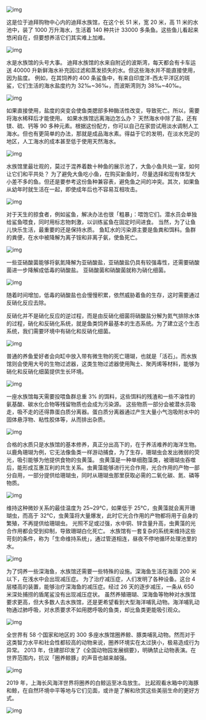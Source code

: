
![img](https://cdn.jsdelivr.net/gh/just-prog/static/img/202108212157587.png)

这是位于迪拜购物中心内的迪拜水族馆，在这个长 51 米，宽 20 米，高 11 米的水池中，装了 1000 万升海水，生活着 140 种共计 33000 多条鱼。这些鱼儿看起来悠闲自在，但要想养活它们其实难上加难。

![img](https://cdn.jsdelivr.net/gh/just-prog/static/img/202108212159157.gif)

水是水族馆的头号大事。
迪拜水族馆的水来自附近的波斯湾，每天都会有卡车运送 40000 升新鲜海水补充因过滤和蒸发损失的水。但这些海水并不能直接使用，因为盐度。
例如，在其饲养的 400 条鲨鱼中，有来自印度洋-西太平洋区的斑鲨，它们生活的海水盐度约为 32‰~36‰，而波斯湾则为 38‰~40‰。

![img](https://cdn.jsdelivr.net/gh/just-prog/static/img/202108212157308.jpeg)

如果直接使用，盐度的突变会使鱼类腮部多种酶活性改变，导致死亡。所以，需要将海水稀释后才能使用。
如果水族馆远离海边怎么办？
天然海水中除了盐，还有镁、硫、钙等 90 多种元素。根据这份配方，你可以自己在家尝试用淡水调制人工海水。但也有更简单的办法，那就是成品海水素。得益于它的发明，在淡水充足的地区，人工海水的成本甚至低于使用天然海水。

![img](https://cdn.jsdelivr.net/gh/just-prog/static/img/202108212157716.png)

水族馆里最壮观的，莫过于混养着数十种鱼的展示池了，大鱼小鱼共处一室，如何让它们和平共处？
为了避免大鱼吃小鱼，在购买新鱼时，尽量选择和现有体型大小差不多的鱼。但还是要参考这份鱼种兼容表，避免鱼之间的冲突。其次，如果鱼从幼年时就生活在一起，即使成年后也不容易互相攻击。

![img](https://cdn.jsdelivr.net/gh/just-prog/static/img/202108212159384.gif)

对于天生的掠食者，例如鲨鱼，解决办法也很「粗暴」：喂饱它们。潜水员会单独给鲨鱼喂食，同时用标志物刺激，以训练鲨鱼在固定时间进食。
当然，为了让鱼儿快乐生活，最重要的还是保持水质。
鱼缸水的污染源主要是鱼粪和饵料。鱼群的粪便，在水中被降解为离子铵和非离子氨，使鱼死亡。

![img](https://cdn.jsdelivr.net/gh/just-prog/static/img/202108212159754.png)

一些亚硝酸菌能够将氨氮降解为亚硝酸盐，亚硝酸盐仍具有较强毒性，还需要硝酸菌进一步降解成低毒的硝酸盐。
亚硝酸菌和硝酸菌就称为硝化细菌。

![img](https://cdn.jsdelivr.net/gh/just-prog/static/img/202108212157585.png)

随着时间增加，低毒的硝酸盐也会慢慢积累，依然威胁着鱼的生存，这时需要通过反硝化反应去除。

反硝化并不是硝化反应的逆过程，而是由反硝化细菌将硝酸盐分解为氮气排除水体的过程，硝化和反硝化系统，就是鱼类饲养最基本的生态系统。为了建立这个生态系统，我们需要环境中有硝化和反硝化细菌。

![img](https://cdn.jsdelivr.net/gh/just-prog/static/img/202108212157092.png)

普通的养鱼爱好者会向缸中放入带有微生物的死亡珊瑚，也就是「活石」。而水族馆则会使用大号的生物过滤器，这类生物过滤器使用陶土、聚丙烯等材料，能够为硝化和反硝化细菌提供生长环境。

![img](https://cdn.jsdelivr.net/gh/just-prog/static/img/202108212157373.png)

一座水族馆每天需要投喂鱼群总重 3% 的饵料，这些饵料的残渣和一些不溶性的氨基酸、碳水化合物等残留物质也会成为污染源。
这些物质一部分会被潜水员吸走，吸不走的还得靠蛋白质分离器。蛋白质分离器通过产生大量小气泡吸附水中的固体悬浮物、粘性胶体等，从而排出杂质。

![img](https://cdn.jsdelivr.net/gh/just-prog/static/img/202108212158651.png)

合格的水质只是水族馆的基本修养，真正分出高下的，在于养活难养的海洋生物。
以鹿角珊瑚为例，它无法像鱼类一样游动捕食，为了生存，珊瑚虫会发出微弱的荧光，吸引能够为他提供食物的虫黄藻。
虫黄藻是一种单细胞藻类，被珊瑚虫吞噬后，能形成互惠互利的共生关系。虫黄藻能够进行光合作用，光合作用的产物一部分自用，一部分提供给珊瑚虫，同时从珊瑚虫那里获取必需的二氧化碳、氮、磷等物质。

![img](https://cdn.jsdelivr.net/gh/just-prog/static/img/202108212158500.gif)

维持这种微妙关系的最佳温度为 25~29℃，如果低于 25℃，虫黄藻就会离开珊瑚虫，而高于 32℃，虫黄藻将大量爆发，此时它光合作用的产物都将用于自身的繁殖，不再提供给珊瑚虫。
光照不足或过强，水中铜、锌含量升高，虫黄藻的光合作用都会受到抑制，导致珊瑚白化死亡。
水族馆有一套复杂的系统来维持这些苛刻的条件，称为「生命维持系统」，通过管道相连，昼夜不停地循环处理池里的水。

![img](https://cdn.jsdelivr.net/gh/just-prog/static/img/202108212158883.png)

为了饲养一些深海鱼，水族馆还需要一些特殊的设施。深海鱼生活在海面 200 米以下，在浅水中会出现减压症。
为了治疗减压症，人们发明了各种设备。这台 4 层楼高的装置，能够治疗深海鱼的减压症。经过 26 天的逐步减压，一条从 650 米深处捕捞的盾尾鲨没有出现减压症状。
虽然养殖珊瑚、深海鱼等物种对水族馆要求更高，但大多数人去水族馆，还是更希望看到大型海洋哺乳动物。海洋哺乳动物通过肺呼吸，对水质要求不如用腮呼吸的鱼类，却比鱼类更能吸引观众。

![img](https://cdn.jsdelivr.net/gh/just-prog/static/img/202108212159390.gif)

全世界有 58 个国家和地区的 300 多座水族馆圈养鲸、豚类哺乳动物。然而对于这类智力水平和社会性都较高的动物来说，圈养环境实在太过狭小，极易造成行为异常。
2013 年，住建部印发了《全国动物园发展纲要》，明确禁止动物表演。在世界范围内，抗议「圈养鲸豚」的声音也越来越强。

![img](https://cdn.jsdelivr.net/gh/just-prog/static/img/202108212158759.gif)

2019 年，上海长风海洋世界将圈养的白鲸运至冰岛放生。
比起观看水箱中的海豚和鲸，在自然环境中平等地与它们见面，或许是了解和欣赏这些美丽生命的更好方式。

![img](https://cdn.jsdelivr.net/gh/just-prog/static/img/202108212158814.gif)
